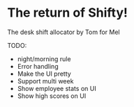 # The return of Shifty! 
The desk shift allocator by Tom for Mel
 
 TODO:
 * night/morning rule
 * Error handling
 * Make the UI pretty
 * Support multi week
 * Show employee stats on UI
 * Show high scores on UI